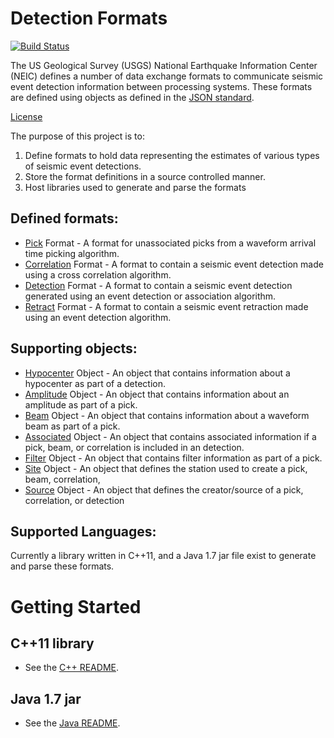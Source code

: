 # Detection Formats

[![Build Status](https://travis-ci.org/usgs/earthquake-detection-formats.svg?branch=master)](https://travis-ci.org/usgs/earthquake-detection-formats)

The US Geological Survey (USGS) National Earthquake Information Center (NEIC)
defines a number of data exchange formats to communicate seismic event detection
information between processing systems. These formats are defined using objects
as defined in the [JSON standard](http://www.json.org).


[License](LICENSE.md)

The purpose of this project is to:

1. Define formats to hold data representing the estimates of various types of
seismic event detections.
2. Store the format definitions in a source controlled manner.
3. Host libraries used to generate and parse the formats

## Defined formats:
* [Pick](format-docs/Pick.md) Format - A format for unassociated picks from a
waveform arrival time picking algorithm.
* [Correlation](format-docs/Correlation.md) Format - A format to contain a
seismic event detection made using a cross correlation algorithm.
* [Detection](format-docs/Detection.md) Format - A format to contain a seismic
event detection generated using an event detection or association algorithm.
* [Retract](format-docs/Retract.md) Format - A format to contain a seismic event
retraction made using an event detection algorithm.

## Supporting objects:
* [Hypocenter](format-docs/Hypocenter.md) Object - An object that contains
information about a hypocenter as part of a detection.
* [Amplitude](format-docs/Amplitude.md) Object - An object that contains
information about an amplitude as part of a pick.
* [Beam](format-docs/Beam.md) Object  - An object that contains information
about a waveform beam as part of a pick.
* [Associated](format-docs/Associated.md) Object - An object that contains
associated information if a pick, beam, or correlation is included in an detection.
* [Filter](format-docs/Filter.md) Object - An object that contains filter
information as part of a pick.
* [Site](format-docs/Site.md) Object - An object that defines the station used
to create a pick, beam, correlation,
* [Source](format-docs/Source.md) Object - An object that defines the
creator/source of a pick, correlation, or detection

## Supported Languages:
Currently a library written in C++11, and a Java 1.7 jar file exist to generate
and parse these formats.

Getting Started
=====

## C++11 library
* See the [C++ README](cpp/README.md).

## Java 1.7 jar
* See the [Java README](java/README.md).
